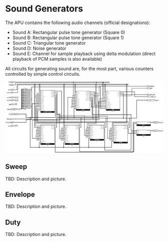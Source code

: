 # Sound Generators

The APU contains the following audio channels (official designations):
- Sound A: Rectangular pulse tone generator (Square 0)
- Sound B: Rectangular pulse tone generator (Square 1)
- Sound C: Triangular tone generator
- Sound D: Noise generator
- Sound E: Channel for sample playback using delta modulation (direct playback of PCM samples is also available)

All circuits for generating sound are, for the most part, various counters controlled by simple control circuits.

![SoundGenerators](/BreakingNESWiki/imgstore/apu/SoundGenerators.jpg)

## Sweep

TBD: Description and picture.

## Envelope

TBD: Description and picture.

## Duty

TBD: Description and picture.
